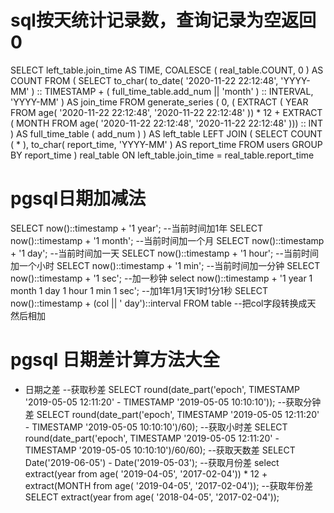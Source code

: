 # sql按天统计记录数，查询记录为空返回0
SELECT
	left_table.join_time AS TIME,
	COALESCE ( real_table.COUNT, 0 ) AS COUNT 
FROM
	(
	SELECT
		to_char( to_date( '2020-11-22 22:12:48', 'YYYY-MM' ) :: TIMESTAMP + ( full_time_table.add_num || 'month' ) :: INTERVAL, 'YYYY-MM' ) AS join_time 
	FROM
		generate_series (
			0,
			(
				EXTRACT (
				YEAR 
				FROM
					age( '2020-11-22 22:12:48', '2020-11-22 22:12:48' )) * 12 + EXTRACT (
				MONTH 
				FROM
				age( '2020-11-22 22:12:48', '2020-11-22 22:12:48' ))) :: INT 
		) AS full_time_table ( add_num ) 
	) AS left_table
	LEFT JOIN ( SELECT COUNT ( * ), to_char( report_time, 'YYYY-MM' ) AS report_time FROM users GROUP BY report_time ) real_table ON left_table.join_time = real_table.report_time
# pgsql日期加减法
SELECT now()::timestamp + '1 year';  --当前时间加1年
SELECT now()::timestamp + '1 month';  --当前时间加一个月
SELECT now()::timestamp + '1 day';  --当前时间加一天
SELECT now()::timestamp + '1 hour';  --当前时间加一个小时
SELECT now()::timestamp + '1 min';  --当前时间加一分钟
SELECT now()::timestamp + '1 sec';  --加一秒钟
select now()::timestamp + '1 year 1 month 1 day 1 hour 1 min 1 sec';  --加1年1月1天1时1分1秒
SELECT now()::timestamp + (col || ' day')::interval FROM table --把col字段转换成天 然后相加
# pgsql 日期差计算方法大全
- 日期之差
  --获取秒差
SELECT round(date_part('epoch', TIMESTAMP '2019-05-05 12:11:20' - TIMESTAMP '2019-05-05 10:10:10'));
  --获取分钟差
SELECT round(date_part('epoch', TIMESTAMP '2019-05-05 12:11:20' - TIMESTAMP '2019-05-05 10:10:10')/60);
  --获取小时差
SELECT round(date_part('epoch', TIMESTAMP '2019-05-05 12:11:20' - TIMESTAMP '2019-05-05 10:10:10')/60/60);
  --获取天数差
SELECT Date('2019-06-05') - Date('2019-05-03');
--获取月份差
select extract(year from age( '2019-04-05', '2017-02-04')) * 12  + extract(MONTH from age( '2019-04-05', '2017-02-04'));
--获取年份差
SELECT extract(year from age( '2018-04-05', '2017-02-04'));
